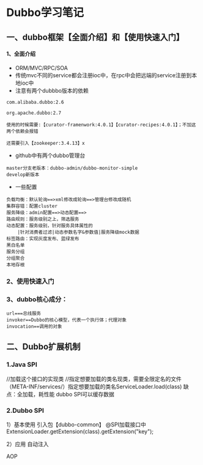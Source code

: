 # Dubbo学习笔记

## 一、dubbo框架【全面介绍】和【使用快速入门】

####  1、全面介绍
- ORM/MVC/RPC/SOA
- 传统mvc不同的service都会注册ioc中，在rpc中会把远端的service注册到本地ioc中
- 注意有两个dubbbo版本的依赖
```
com.alibaba.dubbo:2.6

org.apache.dubbo:2.7

使用的时候需要:【curator-framenwork:4.0.1】【curator-recipes:4.0.1】；不加这两个依赖会报错

还需要引入【zookeeper:3.4.13】x
```

- github中有两个dubbo管理台
```
master分支老版本：dubbo-admin/dubbo-monitor-simple
develop新版本
```

- 一些配置
```
负载均衡：默认轮询==>xml修改成轮询==>管理台修改成随机
集群容错：配置cluster
服务降级：admin配置==>动态配置==>
路由规则：服务级别之上，筛选服务
动态配置：服务级别，针对服务具体属性的
	|针对消费者过滤|动态参数名字&参数值|服务降级mock数据
标签路由：实现灰度发布、蓝绿发布
黑白名单
服务分组
分组聚合
本地存根
```

### 2、使用快速入门

### 3、dubbo核心成分：
	url===总线服务
	invoker==Dubbo的核心模型，代表一个执行体；代理对象
	invocation==调用的对象

## 二、Dubbo扩展机制

### 1.Java SPI
//加载这个接口的实现类
//指定想要加载的类名现类，需要全限定名的文件（META-INF/services/）指定想要加载的类名ServiceLoader.load(class)
缺点：全加载，耗性能
dubbo SPI可以缓存数据

### 2.Dubbo SPI
1）基本使用
引入包【dubbo-common】
@SPI加载接口中
ExtensionLoader.getExtension(class).getExtension("key");

2）应用
自动注入

AOP




